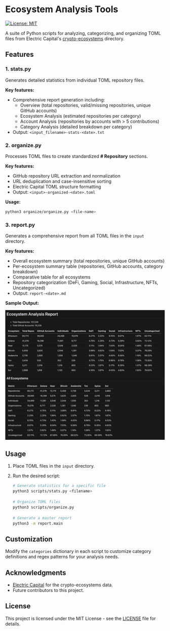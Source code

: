 # Ecosystem Analysis Tools

[![License: MIT](https://img.shields.io/badge/License-MIT-yellow.svg)](https://opensource.org/licenses/MIT)

A suite of Python scripts for analyzing, categorizing, and organizing TOML files from Electric Capital's [crypto-ecosystems](https://github.com/electric-capital/crypto-ecosystems) directory.

## Features

### 1. stats.py

Generates detailed statistics from individual TOML repository files.

**Key features:**
- Comprehensive report generation including:
  - Overview (total repositories, valid/missing repositories, unique GitHub accounts)
  - Ecosystem Analysis (estimated repositories per category)
  - Account Analysis (repositories by accounts with > 5 contributions)
  - Category Analysis (detailed breakdown per category)
- Output: `<input_filename>-stats-<date>.txt`

### 2. organize.py

Processes TOML files to create standardized **# Repository** sections.

**Key features:**
- GitHub repository URL extraction and normalization
- URL deduplication and case-insensitive sorting
- Electric Capital TOML structure formatting
- Output: `<input>-organized-<date>.toml`

**Usage:**
```bash
python3 organize/organize.py <file-name>
```

### 3. report.py

Generates a comprehensive report from all TOML files in the `input` directory.

**Key features:**
- Overall ecosystem summary (total repositories, unique GitHub accounts)
- Per-ecosystem summary table (repositories, GitHub accounts, category breakdown)
- Comparative table for all ecosystems
- Repository categorization (DeFi, Gaming, Social, Infrastructure, NFTs, Uncategorized)
- Output: `report-<date>.md`

**Sample Output:**

![Ecosystem Analysis Report](archive/public/report-example.webp)

## Usage

1. Place TOML files in the `input` directory.

2. Run the desired script:

   ```bash
   # Generate statistics for a specific file
   python3 scripts/stats.py <filename>

   # Organize TOML files
   python3 scripts/organize.py

   # Generate a master report
   python3 -m report.main
   ```

## Customization

Modify the `categories` dictionary in each script to customize category definitions and regex patterns for your analysis needs.

## Acknowledgments

- [Electric Capital](https://github.com/electric-capital/crypto-ecosystems) for the crypto-ecosystems data.
- Future contributors to this project.

## License

This project is licensed under the MIT License - see the [LICENSE](LICENSE) file for details.
